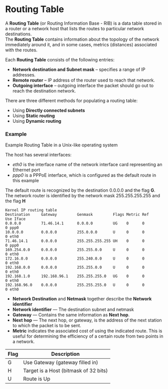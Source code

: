 # Routing Table

A **Routing Table** (or Routing Information Base - RIB) is a data table stored in a router or a network host that lists the routes to particular network destinations.<br>
The **Routing Table** contains information about the topology of the network immediately around it, and in some cases, metrics (distances) associated with the routes.

Each **Routing Table** consists of the following entries:

- **Network destination and Subnet mask** – specifies a range of IP addresses.
- **Remote router** – IP address of the router used to reach that network.
- **Outgoing interface** – outgoing interface the packet should go out to reach the destination network.

There are three different methods for populating a routing table:

- Using **Directly connected subnets**
- Using **Static routing**
- Using **Dynamic routing**

### Example

Example Routing Table in a Unix-like operating system

The host has several interfaces:

- _eth0_ is the interface name of the network interface card representing an Ethernet port
- _ppp0_ is a PPPoE interface, which is configured as the default route in this example

The default route is recognized by the destination 0.0.0.0 and the flag **G**.<br>
The network router is identified by the network mask 255.255.255.255 and the flag **H**

```
Kernel IP routing table
Destination     Gateway         Genmask         Flags Metric Ref    Use Iface
0.0.0.0         71.46.14.1      0.0.0.0         UG    0      0        0 ppp0
10.0.0.0        0.0.0.0         255.0.0.0       U     0      0        0 eth0
71.46.14.1      0.0.0.0         255.255.255.255 UH    0      0        0 ppp0
169.254.0.0     0.0.0.0         255.255.0.0     U     0      0        0 eth0
172.16.0.0      0.0.0.0         255.240.0.0     U     0      0        0 eth0
192.168.0.0     0.0.0.0         255.255.0.0     U     0      0        0 eth0
192.168.1.0     192.168.96.1    255.255.255.0   UG    0      0        0 eth0
192.168.96.0    0.0.0.0         255.255.255.0   U     0      0        0 eth0
```

- **Network Destination** and **Netmask** together describe the **Network identifier**
- **Network identifier** — The destination subnet and netmask
- **Gateway** — Contains the same information as **Next hop**.
- **Next hop** — The next hop, or gateway, is the address of the next station to which the packet is to be sent.
- **Metric** indicates the associated cost of using the indicated route.
  This is useful for determining the efficiency of a certain route from two points in a network.

| Flag | Description                           |
| ---- | ------------------------------------- |
| G    | Use Gateway (gateway filled in)       |
| H    | Target is a Host (bitmask of 32 bits) |
| U    | Route is Up                           |
